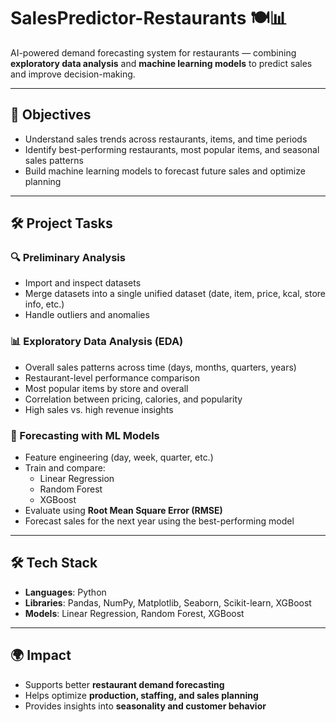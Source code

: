 # SalesPredictor-Restaurants 🍽️📊

AI-powered demand forecasting system for restaurants — combining **exploratory data analysis** and **machine learning models** to predict sales and improve decision-making.  

---

## 📌 Objectives
- Understand sales trends across restaurants, items, and time periods  
- Identify best-performing restaurants, most popular items, and seasonal sales patterns  
- Build machine learning models to forecast future sales and optimize planning  

---

## 🛠️ Project Tasks

### 🔍 Preliminary Analysis
- Import and inspect datasets  
- Merge datasets into a single unified dataset (date, item, price, kcal, store info, etc.)  
- Handle outliers and anomalies  

### 📊 Exploratory Data Analysis (EDA)
- Overall sales patterns across time (days, months, quarters, years)  
- Restaurant-level performance comparison  
- Most popular items by store and overall  
- Correlation between pricing, calories, and popularity  
- High sales vs. high revenue insights  

### 🤖 Forecasting with ML Models
- Feature engineering (day, week, quarter, etc.)  
- Train and compare:  
  - Linear Regression  
  - Random Forest  
  - XGBoost  
- Evaluate using **Root Mean Square Error (RMSE)**  
- Forecast sales for the next year using the best-performing model  

---

## 🛠️ Tech Stack
- **Languages**: Python  
- **Libraries**: Pandas, NumPy, Matplotlib, Seaborn, Scikit-learn, XGBoost  
- **Models**: Linear Regression, Random Forest, XGBoost  

---

## 🌍 Impact
- Supports better **restaurant demand forecasting**  
- Helps optimize **production, staffing, and sales planning**  
- Provides insights into **seasonality and customer behavior**  



